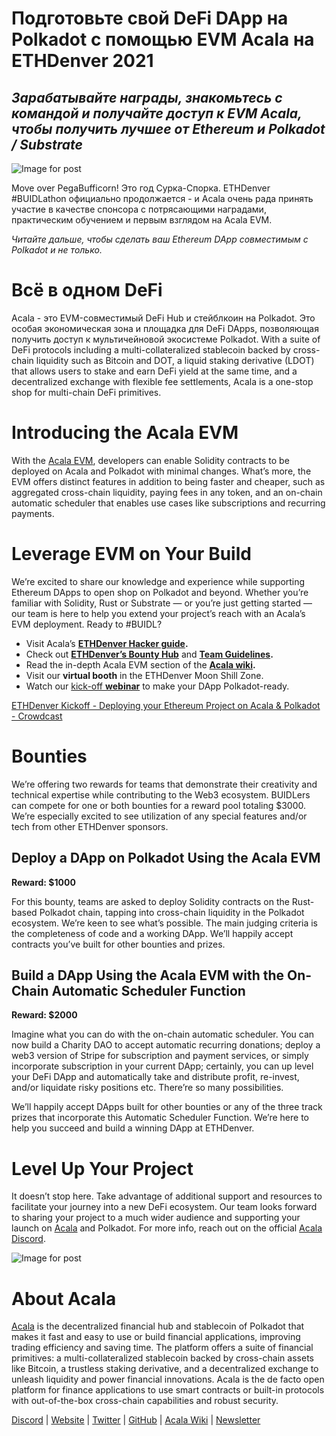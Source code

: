 # Подготовьте свой DeFi DApp на Polkadot с помощью EVM Acala на ETHDenver 2021

## _Зарабатывайте награды, знакомьтесь с командой и получайте доступ к EVM Acala, чтобы получить лучшее от Ethereum и Polkadot / Substrate_

![Image for post](https://miro.medium.com/max/2560/1*OKzZKcRtTyzG9XexXTWwNw.png)

Move over PegaBufficorn! Это год Сурка-Спорка. ETHDenver #BUIDLathon официально продолжается - и Acala очень рада принять участие в качестве спонсора с потрясающими наградами, практическим обучением и первым взглядом на Acala EVM.

_Читайте дальше, чтобы сделать ваш Ethereum DApp совместимым с Polkadot и не только._

# Всё в одном DeFi

Acala - это EVM-совместимый DeFi Hub и стейблкоин на Polkadot. Это особая экономическая зона и площадка для DeFi DApps, позволяющая получить доступ к мультичейновой экосистеме Polkadot. With a suite of DeFi protocols including a multi-collateralized stablecoin backed by cross-chain liquidity such as Bitcoin and DOT, a liquid staking derivative (LDOT) that allows users to stake and earn DeFi yield at the same time, and a decentralized exchange with flexible fee settlements, Acala is a one-stop shop for multi-chain DeFi primitives.

# Introducing the Acala EVM

With the [Acala EVM](https://wiki.acala.network/learn/basics/acala-evm/acala-evm-composable-defi-stack), developers can enable Solidity contracts to be deployed on Acala and Polkadot with minimal changes. What’s more, the EVM offers distinct features in addition to being faster and cheaper, such as aggregated cross-chain liquidity, paying fees in any token, and an on-chain automatic scheduler that enables use cases like subscriptions and recurring payments.

# Leverage EVM on Your Build

We’re excited to share our knowledge and experience while supporting Ethereum DApps to open shop on Polkadot and beyond. Whether you’re familiar with Solidity, Rust or Substrate — or you’re just getting started — our team is here to help you extend your project’s reach with an Acala’s EVM deployment. Ready to #BUIDL?

- Visit Acala’s [**ETHDenver Hacker guide**](https://wiki.acala.network/general/contribution-rewards/ethdenver-hacker)**.**
- Check out [**ETHDenver’s Bounty Hub**](https://www.ethdenver.com/post/acala) and [**Team Guidelines**](https://www.ethdenver.com/judging)**.**
- Read the in-depth Acala EVM section of the [**Acala wiki**](https://wiki.acala.network/learn/basics/acala-evm)**.**
- Visit our **virtual booth** in the ETHDenver Moon Shill Zone.
- Watch our [kick-off **webinar**](https://www.crowdcast.io/e/acala-ethdenver-2021) to make your DApp Polkadot-ready.

[ETHDenver Kickoff - Deploying your Ethereum Project on Acala & Polkadot - Crowdcast](https://www.crowdcast.io/e/acala-ethdenver-2021)

# Bounties

We’re offering two rewards for teams that demonstrate their creativity and technical expertise while contributing to the Web3 ecosystem. BUIDLers can compete for one or both bounties for a reward pool totaling $3000. We’re especially excited to see utilization of any special features and/or tech from other ETHDenver sponsors.

## **Deploy a DApp on Polkadot Using the Acala EVM**

**Reward: $1000**

For this bounty, teams are asked to deploy Solidity contracts on the Rust-based Polkadot chain, tapping into cross-chain liquidity in the Polkadot ecosystem. We’re keen to see what’s possible. The main judging criteria is the completeness of code and a working DApp. We’ll happily accept contracts you’ve built for other bounties and prizes.

## **Build a DApp Using the Acala EVM with the On-Chain Automatic Scheduler Function**

**Reward: $2000**

Imagine what you can do with the on-chain automatic scheduler. You can now build a Charity DAO to accept automatic recurring donations; deploy a web3 version of Stripe for subscription and payment services, or simply incorporate subscription in your current DApp; certainly, you can up level your DeFi DApp and automatically take and distribute profit, re-invest, and/or liquidate risky positions etc. There’re so many possibilities.

We’ll happily accept DApps built for other bounties or any of the three track prizes that incorporate this Automatic Scheduler Function. We’re here to help you succeed and build a winning DApp at ETHDenver.

# Level Up Your Project

It doesn’t stop here. Take advantage of additional support and resources to facilitate your journey into a new DeFi ecosystem. Our team looks forward to sharing your project to a much wider audience and supporting your launch on [Acala](https://acala.network) and Polkadot. For more info, reach out on the official [Acala Discord](https://discord.gg/WZFZkqSzYa).

![Image for post](https://miro.medium.com/max/2402/1*xKdKCXlMPnyTQqZT5XlD_Q.png)

# About Acala

[Acala](http://acala.network/) is the decentralized financial hub and stablecoin of Polkadot that makes it fast and easy to use or build financial applications, improving trading efficiency and saving time. The platform offers a suite of financial primitives: a multi-collateralized stablecoin backed by cross-chain assets like Bitcoin, a trustless staking derivative, and a decentralized exchange to unleash liquidity and power financial innovations. Acala is the de facto open platform for finance applications to use smart contracts or built-in protocols with out-of-the-box cross-chain capabilities and robust security.

[Discord](https://discord.gg/vdbFVCH) | [Website](https://acala.network/) | [Twitter](https://twitter.com/AcalaNetwork) | [GitHub](https://github.com/AcalaNetwork/Acala) | [Acala Wiki](https://github.com/AcalaNetwork/Acala/wiki) | [Newsletter](https://share.hsforms.com/1X9RxkXk-R62I0VNbATaDXw4h8qc)
